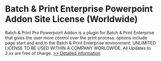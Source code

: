 # Batch & Print Enterprise Powerpoint Addon Site License (Worldwide)
Batch & Print Pro Powerpoint Addon is a plugin for Batch & Print Enterprise that gives the user more control over the print process. options include page start and end,in the Batch & Print Enterprise environment.
UNLIMITED LICENSE TO BE USED WITHIN A COMPANY WORLDWIDE.
All Updates to 2.xx are free of charge.
[>> Detailed information](https://secure.shareit.com/shareit/product.html?productid=300633114&affiliateid=200057808)